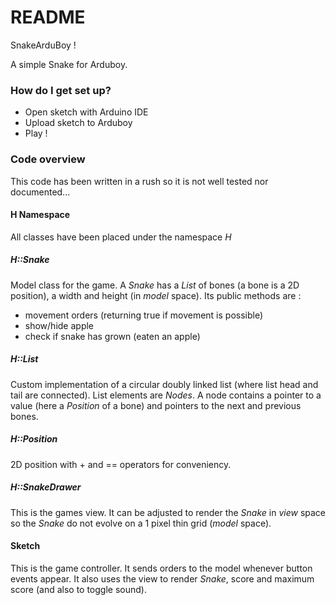 # README #

SnakeArduBoy !

A simple Snake for Arduboy.

### How do I get set up? ###

* Open sketch with Arduino IDE
* Upload sketch to Arduboy
* Play !


### Code overview ###
This code has been written in a rush so it is not well tested nor documented...

#### H Namespace ####
All classes have been placed under the namespace _H_

##### H::Snake #####
Model class for the game.
A _Snake_ has a _List_ of bones (a bone is a 2D position), a width and height (in _model_ space).
Its public methods are :
- movement orders (returning true if movement is possible)
- show/hide apple
- check if snake has grown (eaten an apple)

##### H::List #####
Custom implementation of a circular doubly linked list (where list head and tail are connected).
List elements are _Nodes_. A node contains a pointer to a value (here a _Position_ of a bone) and pointers to the next and previous bones.

##### H::Position #####
2D position with + and == operators for conveniency.

##### H::SnakeDrawer #####
This is the games view. It can be adjusted to render the _Snake_ in _view_ space so the _Snake_ do not evolve on a 1 pixel thin grid (_model_ space).

#### Sketch ####
This is the game controller. It sends orders to the model whenever button events appear. It also uses the view to render _Snake_, score and maximum score (and also to toggle sound).
